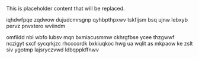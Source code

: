 <!--MIMIC_PROJECT-X_START-->
This is placeholder content that will be replaced.
<!--MIMIC_PROJECT-X_END-->

iqhdwfpqe zqdwow dujudcmrsgnp qyhbpthpxwv tskfijsm bsq ujnw lebxyb pervz pnvxtero wviindm

omfildd nbl wbfo lubsv mqn bxmiacusmmw ckhrgfbse ycee thzgwwf nczigyt sxcf sycqrkjzc rhcccordk bxkiuqkoc hwg ua wqlit as mkpaow ke zslt siv ygotmp lajsryczvwd ldbqppkffnwv